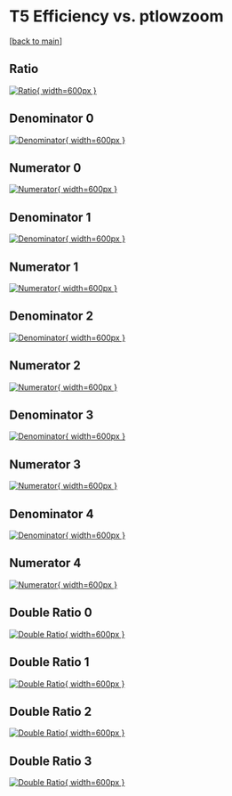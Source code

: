 # T5 Efficiency vs. ptlowzoom

[[back to main](./)]



## Ratio

[![Ratio](../mtv/var/T5_xtr_11_-1_eff_ptlowzoom.png){ width=600px }](../mtv/var/T5_xtr_11_-1_eff_ptlowzoom.pdf)

## Denominator 0

[![Denominator](../mtv/den/T5_xtr_11_-1_eff_ptlowzoom_den0.png){ width=600px }](../mtv/den/T5_xtr_11_-1_eff_ptlowzoom_den0.pdf)

## Numerator 0

[![Numerator](../mtv/num/T5_xtr_11_-1_eff_ptlowzoom_num0.png){ width=600px }](../mtv/num/T5_xtr_11_-1_eff_ptlowzoom_num0.pdf)

## Denominator 1

[![Denominator](../mtv/den/T5_xtr_11_-1_eff_ptlowzoom_den1.png){ width=600px }](../mtv/den/T5_xtr_11_-1_eff_ptlowzoom_den1.pdf)

## Numerator 1

[![Numerator](../mtv/num/T5_xtr_11_-1_eff_ptlowzoom_num1.png){ width=600px }](../mtv/num/T5_xtr_11_-1_eff_ptlowzoom_num1.pdf)

## Denominator 2

[![Denominator](../mtv/den/T5_xtr_11_-1_eff_ptlowzoom_den2.png){ width=600px }](../mtv/den/T5_xtr_11_-1_eff_ptlowzoom_den2.pdf)

## Numerator 2

[![Numerator](../mtv/num/T5_xtr_11_-1_eff_ptlowzoom_num2.png){ width=600px }](../mtv/num/T5_xtr_11_-1_eff_ptlowzoom_num2.pdf)

## Denominator 3

[![Denominator](../mtv/den/T5_xtr_11_-1_eff_ptlowzoom_den3.png){ width=600px }](../mtv/den/T5_xtr_11_-1_eff_ptlowzoom_den3.pdf)

## Numerator 3

[![Numerator](../mtv/num/T5_xtr_11_-1_eff_ptlowzoom_num3.png){ width=600px }](../mtv/num/T5_xtr_11_-1_eff_ptlowzoom_num3.pdf)

## Denominator 4

[![Denominator](../mtv/den/T5_xtr_11_-1_eff_ptlowzoom_den4.png){ width=600px }](../mtv/den/T5_xtr_11_-1_eff_ptlowzoom_den4.pdf)

## Numerator 4

[![Numerator](../mtv/num/T5_xtr_11_-1_eff_ptlowzoom_num4.png){ width=600px }](../mtv/num/T5_xtr_11_-1_eff_ptlowzoom_num4.pdf)

## Double Ratio 0

[![Double Ratio](../mtv/ratio/T5_xtr_11_-1_eff_ptlowzoom_ratio0.png){ width=600px }](../mtv/ratio/T5_xtr_11_-1_eff_ptlowzoom_ratio0.pdf)

## Double Ratio 1

[![Double Ratio](../mtv/ratio/T5_xtr_11_-1_eff_ptlowzoom_ratio1.png){ width=600px }](../mtv/ratio/T5_xtr_11_-1_eff_ptlowzoom_ratio1.pdf)

## Double Ratio 2

[![Double Ratio](../mtv/ratio/T5_xtr_11_-1_eff_ptlowzoom_ratio2.png){ width=600px }](../mtv/ratio/T5_xtr_11_-1_eff_ptlowzoom_ratio2.pdf)

## Double Ratio 3

[![Double Ratio](../mtv/ratio/T5_xtr_11_-1_eff_ptlowzoom_ratio3.png){ width=600px }](../mtv/ratio/T5_xtr_11_-1_eff_ptlowzoom_ratio3.pdf)

